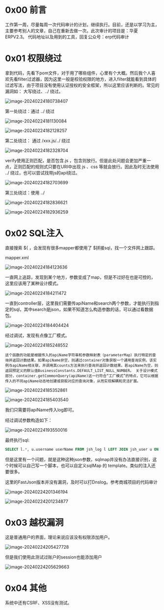 # 0x00 前言

​	工作第一周，尽量每周一次代码审计的计划，继续执行。目前，还是以学习为主，主要参考别人的文章，自己在重新去做一次。此次审计的项目是：华夏ERPV2.3。  代码地址以及用到的工具，回复公众号：erp代码审计

# 0x01 权限绕过

拿到代码，先看下pom文件，对于用了哪些组件，心里有个大概。然后我个人喜欢先看filter过滤器，因为这里一般是校验权限的地方，进入filter就能看到具体的过滤写法，由于项目没有使用认证授权的安全框架，所以这里应该判断的。常见的漏洞如： 大写绕过、../ 绕过。

![image-20240224180738407](%E5%AE%A1%E8%AE%A1%E8%AE%B0%E5%BD%95.assets/image-20240224180738407.png)

第一处绕过：通过 ../ 绕过

![image-20240224181130084](%E5%AE%A1%E8%AE%A1%E8%AE%B0%E5%BD%95.assets/image-20240224181130084.png)

![image-20240224182128257](%E5%AE%A1%E8%AE%A1%E8%AE%B0%E5%BD%95.assets/image-20240224182128257.png)

第二处绕过： 通过 /xxx.js/../ 绕过

![image-20240224182328704](%E5%AE%A1%E8%AE%A1%E8%AE%B0%E5%BD%95.assets/image-20240224182328704.png)

verify使用正则匹配，是否包含.js ，包含则放行。但是此处问题会更加严重一点，正则匹配的规则式只要在URI中出现 js 、css 等就会放行。因此及时无法使用 ../ 绕过，也可以尝试找带js的api绕过。

![image-20240224182703699](%E5%AE%A1%E8%AE%A1%E8%AE%B0%E5%BD%95.assets/image-20240224182703699.png)



第三处绕过：使用 ../

![image-20240224182836621](%E5%AE%A1%E8%AE%A1%E8%AE%B0%E5%BD%95.assets/image-20240224182836621.png)

![image-20240224182936259](%E5%AE%A1%E8%AE%A1%E8%AE%B0%E5%BD%95.assets/image-20240224182936259.png)

# 0x02 SQL注入

直接搜索 ${ ，会发现有很多mapper都使用了 $拼接sql，找一个文件网上跟踪。

mapper.xml

![image-20240224184123636](%E5%AE%A1%E8%AE%A1%E8%AE%B0%E5%BD%95.assets/image-20240224184123636.png)

一直网上追踪，发现到某个地方，参数变成了map，但是不过好在也是可控的，这里应该用了某种设计模式。

![image-20240224184211472](%E5%AE%A1%E8%AE%A1%E8%AE%B0%E5%BD%95.assets/image-20240224184211472.png)

一直到controller层，这里我们需要传apiName和search两个参数，才能执行到指定的sql，其中search是json，如果不知道怎么构造参数的话，可以通过看数据包。

![image-20240224184404424](%E5%AE%A1%E8%AE%A1%E8%AE%B0%E5%BD%95.assets/image-20240224184404424.png)



经过调试，发现有点像工厂模式。

![image-20240224185248552](%E5%AE%A1%E8%AE%A1%E8%AE%B0%E5%BD%95.assets/image-20240224185248552.png)

`这个函数的功能是根据传入的apiName字符串和参数映射表（parameterMap）执行特定的查询并返回计数结果。如果apiName非空，则通过container对象获取一个通用查询实例，该实例与apiName相关联，并调用其counts方法来执行查询并返回计数结果。若apiName为空，则返回预定义的默认值BusinessConstants.DEFAULT_LIST_NULL_NUMBER。
关于设计模式部分，container.getCommonQuery(apiName)这一行符合“工厂模式”的特点，它可以根据传入的不同apiName动态地创建或获取对应的查询对象，从而实现解耦和灵活扩展。`

![image-20240224185352861](%E5%AE%A1%E8%AE%A1%E8%AE%B0%E5%BD%95.assets/image-20240224185352861.png)

![image-20240224185403540](%E5%AE%A1%E8%AE%A1%E8%AE%B0%E5%BD%95.assets/image-20240224185403540.png)

我们只需要将apiName传入log即可。

经过调试参数构造如下：

![image-20240224193550016](%E5%AE%A1%E8%AE%A1%E8%AE%B0%E5%BD%95.assets/image-20240224193550016.png)

最终执行sql:

```sql
SELECT l.*, u.username userName FROM jsh_log l LEFT JOIN jsh_user u ON l.user_id = u.id AND ifnull(u.status, '0') NOT IN ('1', '2') WHERE 1 = 1 AND l.user_id = 1 AND l.client_ip LIKE '%127.0.0.1%' OR 1 = 1 AND l.status = 3 ORDER BY l.create_time DESC LIMIT 0, 100

```

但是这里有一个问题，就是这种这种json参数，sqlmap并没有办法直接识别，这个时候可以自己写一个脚本，也可以自定义sqlMap 的 template。类似的注入还要很多。



​	这里的FastJson版本并没有漏洞，及时可以打Dnslog。参考商城项目的代码审计

![image-20240224201346194](%E5%AE%A1%E8%AE%A1%E8%AE%B0%E5%BD%95.assets/image-20240224201346194.png)

![image-20240224201234877](%E5%AE%A1%E8%AE%A1%E8%AE%B0%E5%BD%95.assets/image-20240224201234877.png)

# 0x03 越权漏洞

这是普通用户的界面，理论来说应该没有权限添加用户。

![image-20240224205427728](%E5%AE%A1%E8%AE%A1%E8%AE%B0%E5%BD%95.assets/image-20240224205427728.png)

但是我们使用此测试过账户的session也能添加用户

![image-20240224205629663](%E5%AE%A1%E8%AE%A1%E8%AE%B0%E5%BD%95.assets/image-20240224205629663.png)

# 0x04 其他

系统中还有CSRF、XSS没有测试。













